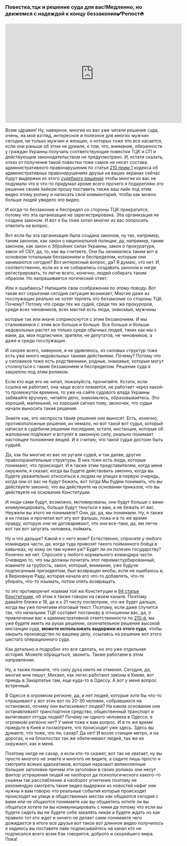 ### Повестка,тцк и решение суда для вас!Медленно, но движемся с надеждой к концу беззакония✔️Репост🔥

<div class="responsive-video"><iframe width="560" height="315" src="https://www.youtube.com/embed/W-1e0nObMF0" frameborder="0" allow="accelerometer; autoplay; encrypted-media; gyroscope; picture-in-picture" allowfullscreen></iframe></div>

Всем здравия! Ну, наверное, многие из вас уже читали решение суда, очень, на мой взгляд, интересное и полезное для многих мужчин сегодня, не только мужчин и женщин, о которых тоже это все касается, если они раньше об этом не думали, о том, что, внимание, обязанности у граждан Украины получать соответствующие повестки ТЦК и СП и действующим законодательством не предусмотрено. И, кстати сказать, отказ от получения такой повестки тоже самое не несет состава. административного правонарушения по статье [210 прим 1](https://zakon.rada.gov.ua/laws/show/80731-10#n2434) кодекса об административных правонарушениях друзья на ваших экранах сейчас будут выдержки из этого [судебного решения](https://reyestr.court.gov.ua/Review/118632781) чтобы многие из вас не подумали что я что-то придумал кроме всего прочего я подкрепляю это решение своим лайком прошу поставить также ваш лайк под этим видео этому ролику и написать свой комментарий, чтобы как можно больше людей увидело это видео.

И когда-то беззаконие и беспредел со стороны ТЦК прекратится, потому что эта организация не зарегистрирована. Эта организация не создана законом. И вот я бы тоже хотел многих из вас попросить ответить на вопрос.

Вот если бы эта организация была создана законом, ну так, например, таким законом, как закон о национальной полиции, да, например, таким законом, как закон о Збройних силах Украины, закон о прокуратуре, закон об СБУ, да, то, как вы считаете, Они бы занимались таким вот в основном тотальным беззаконием и беспределом, которым они занимаются сегодня? Вот интересный вопрос, да? Я думаю, что нет. И, соответственно, если их и не собирались создавать законом и нигде регистрировать, то легче всего, конечно, людей собирать таким образом. Но напрашивается логический ответ.

Или я ошибаюсь? Напишите свои соображения по этому поводу. Вот такая вот серьезная сегодня ситуация возникает, Многие даже из госслужащих реально не хотят терпеть это беззаконие со стороны ТЦК. Почему? Потому что среди тех же судей, среди тех же прокуроров, среди всех чиновников, всех мастей есть люди, знакомые, мужчины

которые так или иначе соприкоснутся с этим беззаконием. И мы сталкиваемся с этим все больше и больше. Все больше и больше недовольных растет не только среди обычных людей, таких как мы с вами, да, мои подписчики, зрители, не депутатов, не чиновников, а даже и среди госслужащих.

И скорее всего, наверное, я не удивляюсь, из силовых структур тоже есть уже много недовольных такими действиями. Почему? Потому что у силовиков тоже есть родственники, родные, знакомые, которые могут столкнуться с таким беззаконием и беспределом. Решение суда я закреплю под этим роликом.

Если кто еще его не читал, пожалуйста, прочитайте. Кстати, если ссылка не работает, она чаще всего ломается, не работает через какой-то промежуток времени, то уже на сайте судового влада Украины забивайте вручную, читайте дело, знакомьтесь, образовывайтесь. Это хороший, маленький, но хороший сигнал тому, звоночек, что судьи начали выносить такие решения.

Знаете как, это неспроста такие решения они выносят. Есть, конечно, противоположные решения, их немало, но вот такой вот судья, который написал в судебном решении последние, кстати, инстанции, которые об жаловании подлежит и вступит в законную силу, реально понимает настоящее положение вещей. И я считаю, что такой судья достоин быть судьей.

Да, как бы многие из вас не ругали судей, и так далее, другие правоохранительные структуры. В них тоже есть люди, которые понимают, что происходит. И я также этим представителям, когда меня окружили, я сказал, когда вы будете действовать законно, когда вы будете уважительно относиться к людям на улицах в первую очередь, когда они от вас не будут бежать, вот тогда Мы будем понимать, что вы действуете законно, что вы действуете на основании приказов, что вы действуете на основании Конституции.

И люди сами будут, возможно, мотивированы, они будут больше с вами коммуницировать, больше будут тянуться к вам, а не бежать от вас. Неужели вы этого не понимаете? Они, да, да, мы понимаем. Ну, я также в их глазах и прочитал вот эту вот фальшь, ложь и в то же время правду, которую они не договаривают, что они все-таки, да, им легче вот так вот запугать человека, поймать.

Ну и что дальше? Какой я с него воин? Естественно, спросите у любого командира части, да, когда туда привозят такого пойманного бойца в кавычках, ну кому он там нужен уж? Будет ли он полезен государству? Конечно же нет. Спросите у любого нормального командира части. Очевидно то, что мы должны почитать этот перемастурбированный, извините за грубость, закон, который, внимание, уже будучи подписанным президентом, был возвращен якобы, если не ошибаюсь я, в Верховную Раду, которая начала его что-то добавлять, что-то убирать, что-то изымать, потом опять возвращать.

то это противоречит нормам той же Конституции и [94 статье Конституции](https://www.president.gov.ua/ua/documents/constitution/konstituciya-ukrayini-rozdil-iv#:~:text=%D0%A1%D1%82%D0%B0%D1%82%D1%82%D1%8F%2094.,%D0%B9%D0%BE%D0%B3%D0%BE%20%D0%BE%D0%BF%D1%83%D0%B1%D0%BB%D1%96%D0%BA%D1%83%D0%B2%D0%B0%D0%BD%D0%BD%D1%8F.), об этом я также говорю на своем канале. Поэтому давайте ближе к 18, да и к 21 числу посмотрим, что же будет дальше, когда мы уже почитаем итоговый текст. Поэтому, если даже случится так, что начальник ТЦК составит постанову в отношении вас, да, о привлечении вас к административной ответственности по [210-й](https://zakon.rada.gov.ua/laws/show/80731-10#n2428), вы уже будете иметь на руках решение, окончательное решение высокой инстанции суда, **можете использовать выдержки из этого суда**, чтобы закрыть производство по вашему делу, ссылаясь на решение вот этого шестого операционного суда.

Как детально и подробно это все сделать, но это уже отдельная история. Можете обращаться, звонить. Также работаем в этом направлении.

Ну, а также помните, что силу духа никто не отменял. Сегодня, да, многие мне пишут, Михаил, как легко работают законы в Киеве, вот приедь в Закарпатье там, еще куда-то в Одессу. А вот у меня вопрос встречный.

В Одессе в огромном регионе, да, и нет людей, которые хотя бы что-то спрашивают у вот этих вот по 20-30 человек, собравшихся на остановках, почему они вытаскивают людей? На каком основании они останавливают транспортное средство, общественный транспорт и вытягивают оттуда людей? Почему ни одного человека в Одессе, в огромном регионе нет? У меня тоже к вам вопрос. И в то же время приедьте в Киев и посмотрите, что происходит уже здесь. Здесь вы думаете, что тоже, что ли, сахар? Да нет! И возле станции метро, и на дорогах, и на блокпостах так же обелечивают людей, так же их окружают, как и меня.

Поэтому нигде не сахар, а если кто-то скажет, вот так не хватает, ну вы просто многого не знаете и многого не видите, а сидите лишь просто и смотрите всяких адвокатиков, которые нарезают великолепные большие заголовки причем эти заголовки в своих роликах они несут фактор устрашения людей не наоборот да психологического какого-то скажем так расслабление а наоборот угнетение поэтому не рекомендую смотреть такие видео выдержки из новостей нафиг они нужны я вам говорю что реальные события которые происходят происходят на улице в общественных местах как общаются сегодня с вами или не общаются понимаете как вы общаетесь хотите ли вы общаться хотите ли вы коммуницировать с ними да потому что если вы будете сидеть вы не будете себя закалять никак а будете ждать но как правило тот кто ждет и ничего не делает сами понимаете чего дожидается в итоге все друзья вот такое вот длинное видео получилось я надеюсь вы поставите лайк подписывайтесь на канал кто не подписался всего всем Как говорится, доброго и скорейшего мира. Пока!
